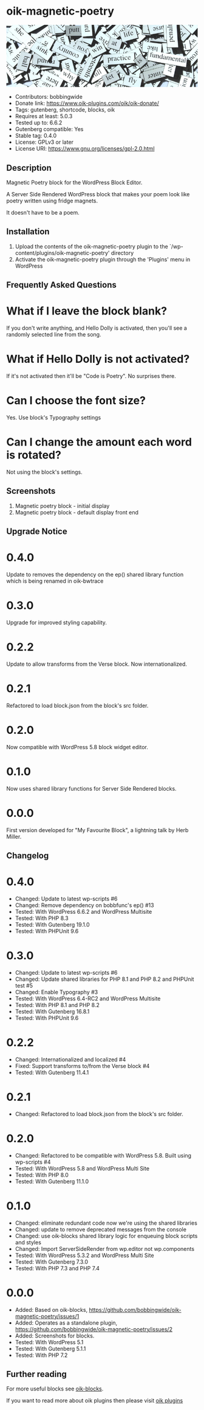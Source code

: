 # oik-magnetic-poetry 
![banner](assets/oik-magnetic-poetry-banner-772x250.jpg)
* Contributors: bobbingwide
* Donate link: https://www.oik-plugins.com/oik/oik-donate/
* Tags: gutenberg, shortcode, blocks, oik
* Requires at least: 5.0.3
* Tested up to: 6.6.2
* Gutenberg compatible: Yes
* Stable tag: 0.4.0
* License: GPLv3 or later
* License URI: https://www.gnu.org/licenses/gpl-2.0.html

## Description 
Magnetic Poetry block for the WordPress Block Editor.

A Server Side Rendered WordPress block that makes your poem look like poetry written using fridge magnets.

It doesn't have to be a poem.

## Installation 
1. Upload the contents of the oik-magnetic-poetry plugin to the `/wp-content/plugins/oik-magnetic-poetry' directory
1. Activate the oik-magnetic-poetry plugin through the 'Plugins' menu in WordPress

## Frequently Asked Questions 
# What if I leave the block blank? 
If you don't write anything, and Hello Dolly is activated, then you'll see a randomly selected line from the song.

# What if Hello Dolly is not activated? 
If it's not activated then it'll be "Code is Poetry".
No surprises there.


# Can I choose the font size? 
Yes. Use block's Typography settings

# Can I change the amount each word is rotated? 
Not using the block's settings.


## Screenshots 
1. Magnetic poetry block - initial display
2. Magnetic poetry block - default display front end

## Upgrade Notice 
# 0.4.0 
Update to removes the dependency on the ep() shared library function which is being renamed in oik-bwtrace

# 0.3.0 
Upgrade for improved styling capability.

# 0.2.2 
Update to allow transforms from the Verse block. Now internationalized.

# 0.2.1 
Refactored to load block.json from the block's src folder.

# 0.2.0 
Now compatible with WordPress 5.8 block widget editor.

# 0.1.0 
Now uses shared library functions for Server Side Rendered blocks.

# 0.0.0 
First version developed for "My Favourite Block", a lightning talk by Herb Miller.

## Changelog 
# 0.4.0 
* Changed: Update to latest wp-scripts #6
* Changed: Remove dependency on bobbfunc's ep() #13
* Tested: With WordPress 6.6.2 and WordPress Multisite
* Tested: With PHP 8.3
* Tested: With Gutenberg 19.1.0
* Tested: With PHPUnit 9.6

# 0.3.0 
* Changed: Update to latest wp-scripts #6
* Changed: Update shared libraries for PHP 8.1 and PHP 8.2 and PHPUnit test #5
* Changed: Enable Typography #3
* Tested: With WordPress 6.4-RC2 and WordPress Multisite
* Tested: With PHP 8.1 and PHP 8.2
* Tested: With Gutenberg 16.8.1
* Tested: With PHPUnit 9.6

# 0.2.2 
* Changed: Internationalized and localized #4
* Fixed: Support transforms to/from the Verse block #4
* Tested: With Gutenberg 11.4.1

# 0.2.1 
* Changed: Refactored to load block.json from the block's src folder.

# 0.2.0 
* Changed: Refactored to be compatible with WordPress 5.8. Built using wp-scripts #4
* Tested: With WordPress 5.8 and WordPress Multi Site
* Tested: With PHP 8.0
* Tested: With Gutenberg 11.1.0

# 0.1.0 
* Changed: eliminate redundant code now we're using the shared libraries
* Changed: update to remove deprecated messages from the console
* Changed: use oik-blocks shared library logic for enqueuing block scripts and styles
* Changed: Import ServerSideRender from wp.editor not wp.components
* Tested: With WordPress 5.3.2 and WordPress Multi Site
* Tested: With Gutenberg 7.3.0
* Tested: With PHP 7.3 and PHP 7.4

# 0.0.0 
* Added: Based on oik-blocks, https://github.com/bobbingwide/oik-magnetic-poetry/issues/1
* Added: Operates as a standalone plugin, https://github.com/bobbingwide/oik-magnetic-poetry/issues/2
* Added: Screenshots for blocks.
* Tested: With WordPress 5.1
* Tested: With Gutenberg 5.1.1
* Tested: With PHP 7.2

## Further reading 
For more useful blocks see [oik-blocks](https://www.oik-plugins.com/blocks).

If you want to read more about oik plugins then please visit
[oik plugins](https://www.oik-plugins.com)


